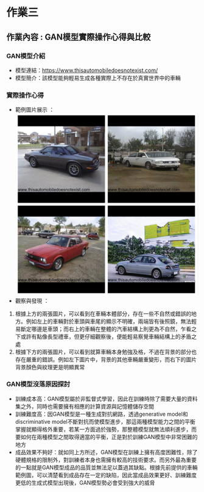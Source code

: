 # 作業三 
## 作業內容 : GAN模型實際操作心得與比較
### GAN模型介紹
- 模型連結：https://www.thisautomobiledoesnotexist.com/
- 模型簡介：該模型能夠輕易生成各種實際上不存在於真實世界中的車輛
### 實際操作心得
- 範例圖片展示 ：
  ![圖片](https://github.com/31Wilson13/ntnu_11302generativeAI/blob/main/HW3/cars.jpg)
- 觀察與發現 ：
1. 根據上方的兩張圖片，可以看到在車輛本體部分，存在一些不自然或錯誤的地方。例如左上的車輛對於車頭與車尾的顯示不明確，兩端皆有後照鏡，無法輕易斷定哪邊是車頭；而右上的車輛在整體的汽車結構上則更為不自然，乍看之下或許有點像長型禮車，但更仔細觀察後，便能輕易察覺車輛結構上的矛盾之處
2. 根據下方的兩張圖片，可以看到就算車輛本身勉強及格，不過在背景的部分也存在嚴重的錯誤。例如左下圖片中，背景的其他車輛嚴重變形，而右下的圖片背景顏色與紋理更是明顯異常
### GAN模型沒落原因探討
- 訓練成本高：GAN模型屬於非監督式學習，因此在訓練時除了需要大量的資料集之外，同時也需要擁有相應的計算資源與記憶體儲存空間
- 訓練難度高：因GAN模型是一種生成對抗網路，透過generative model和discriminative model不斷對抗而使模型進步，那這兩種模型能力之間的平衡掌握就顯得格外重要，若某一方面過於強勢，那整體模型就無法順利進步，而要如何在兩種模型之間取得適當的平衡，正是對於訓練GAN模型中非常困難的地方
- 成品效果不夠好：就如同上方所述，GAN模型在訓練上擁有高度困難性，除了硬體規格的限制外，對訓練者本身也需擁有較高的技術要求。而另外最為重要的一點就是GAN模型成品的品質並無法足以蓋過其缺點。根據先前提供的車輛範例圖，可以清楚看到成品存在一定的缺陷，因此當成品效果更好、訓練難度更低的生成式模型出現後，GAN模型勢必會受到強大的威脅
